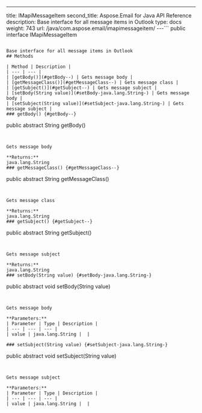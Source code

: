 ---
title: IMapiMessageItem
second_title: Aspose.Email for Java API Reference
description: Base interface for all message items  in Outlook
type: docs
weight: 743
url: /java/com.aspose.email/imapimessageitem/
---```
public interface IMapiMessageItem
```

Base interface for all message items in Outlook
## Methods

| Method | Description |
| --- | --- |
| [getBody()](#getBody--) | Gets message body |
| [getMessageClass()](#getMessageClass--) | Gets message class |
| [getSubject()](#getSubject--) | Gets message subject |
| [setBody(String value)](#setBody-java.lang.String-) | Gets message body |
| [setSubject(String value)](#setSubject-java.lang.String-) | Gets message subject |
### getBody() {#getBody--}
```
public abstract String getBody()
```


Gets message body

**Returns:**
java.lang.String
### getMessageClass() {#getMessageClass--}
```
public abstract String getMessageClass()
```


Gets message class

**Returns:**
java.lang.String
### getSubject() {#getSubject--}
```
public abstract String getSubject()
```


Gets message subject

**Returns:**
java.lang.String
### setBody(String value) {#setBody-java.lang.String-}
```
public abstract void setBody(String value)
```


Gets message body

**Parameters:**
| Parameter | Type | Description |
| --- | --- | --- |
| value | java.lang.String |  |

### setSubject(String value) {#setSubject-java.lang.String-}
```
public abstract void setSubject(String value)
```


Gets message subject

**Parameters:**
| Parameter | Type | Description |
| --- | --- | --- |
| value | java.lang.String |  |

